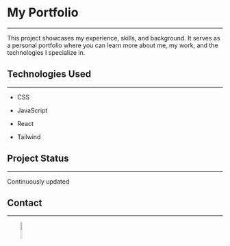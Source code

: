 <h1>My Portfolio</h1>
<hr><p>This project showcases my experience, skills, and background. It serves as a personal portfolio where you can learn more about me, my work, and the technologies I specialize in.</p><h2>Technologies Used</h2>
<hr><ul>
<li>CSS</li>
</ul><ul>
<li>JavaScript</li>
</ul><ul>
<li>React</li>
</ul><ul>
<li>Tailwind</li>
</ul><h2>Project Status</h2>
<hr><p>Continuously updated</p><h2>Contact</h2>
<hr><p><span style="margin-right: 30px;"></span><a href="https://www.linkedin.com/in/sofiamoneta/"><img target="_blank" src="https://cdn.jsdelivr.net/gh/devicons/devicon/icons/linkedin/linkedin-original.svg" style="width: 10%;"></a></p>
